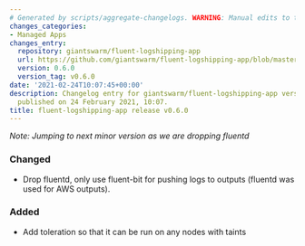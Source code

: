 ```yaml
---
# Generated by scripts/aggregate-changelogs. WARNING: Manual edits to this files will be overwritten.
changes_categories:
- Managed Apps
changes_entry:
  repository: giantswarm/fluent-logshipping-app
  url: https://github.com/giantswarm/fluent-logshipping-app/blob/master/CHANGELOG.md#v060
  version: 0.6.0
  version_tag: v0.6.0
date: '2021-02-24T10:07:45+00:00'
description: Changelog entry for giantswarm/fluent-logshipping-app version 0.6.0,
  published on 24 February 2021, 10:07.
title: fluent-logshipping-app release v0.6.0
---
```


_Note: Jumping to next minor version as we are dropping fluentd_
### Changed
- Drop fluentd, only use fluent-bit for pushing logs to outputs (fluentd was used for AWS outputs).
### Added
- Add toleration so that it can be run on any nodes with taints
